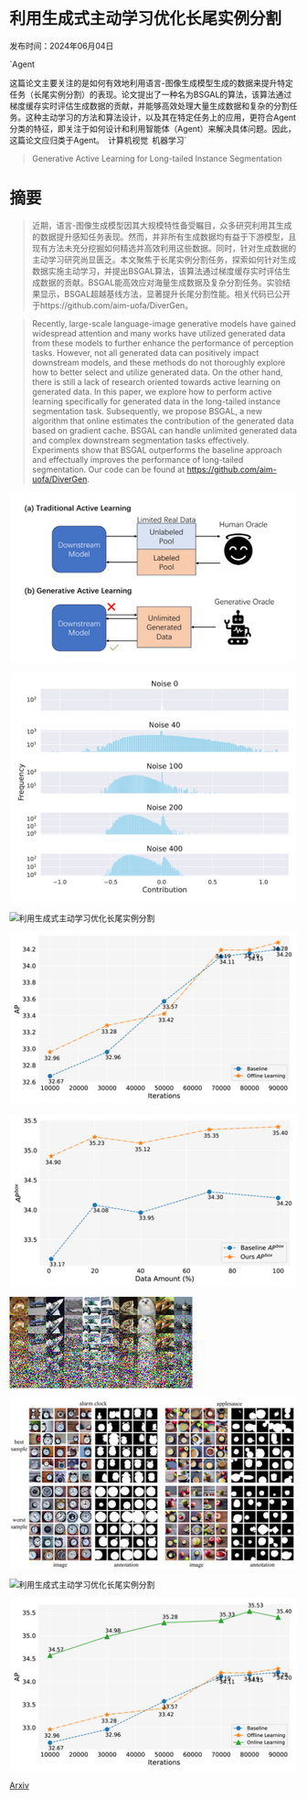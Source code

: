 # 利用生成式主动学习优化长尾实例分割

发布时间：2024年06月04日

`Agent

这篇论文主要关注的是如何有效地利用语言-图像生成模型生成的数据来提升特定任务（长尾实例分割）的表现。论文提出了一种名为BSGAL的算法，该算法通过梯度缓存实时评估生成数据的贡献，并能够高效处理大量生成数据和复杂的分割任务。这种主动学习的方法和算法设计，以及其在特定任务上的应用，更符合Agent分类的特征，即关注于如何设计和利用智能体（Agent）来解决具体问题。因此，这篇论文应归类于Agent。` `计算机视觉` `机器学习`

> Generative Active Learning for Long-tailed Instance Segmentation

# 摘要

> 近期，语言-图像生成模型因其大规模特性备受瞩目，众多研究利用其生成的数据提升感知任务表现。然而，并非所有生成数据均有益于下游模型，且现有方法未充分挖掘如何精选并高效利用这些数据。同时，针对生成数据的主动学习研究尚显匮乏。本文聚焦于长尾实例分割任务，探索如何针对生成数据实施主动学习，并提出BSGAL算法，该算法通过梯度缓存实时评估生成数据的贡献。BSGAL能高效应对海量生成数据及复杂分割任务。实验结果显示，BSGAL超越基线方法，显著提升长尾分割性能。相关代码已公开于https://github.com/aim-uofa/DiverGen。

> Recently, large-scale language-image generative models have gained widespread attention and many works have utilized generated data from these models to further enhance the performance of perception tasks. However, not all generated data can positively impact downstream models, and these methods do not thoroughly explore how to better select and utilize generated data. On the other hand, there is still a lack of research oriented towards active learning on generated data. In this paper, we explore how to perform active learning specifically for generated data in the long-tailed instance segmentation task. Subsequently, we propose BSGAL, a new algorithm that online estimates the contribution of the generated data based on gradient cache. BSGAL can handle unlimited generated data and complex downstream segmentation tasks effectively. Experiments show that BSGAL outperforms the baseline approach and effectually improves the performance of long-tailed segmentation. Our code can be found at https://github.com/aim-uofa/DiverGen.

![利用生成式主动学习优化长尾实例分割](../../../paper_images/2406.02435/x1.png)

![利用生成式主动学习优化长尾实例分割](../../../paper_images/2406.02435/x2.png)

![利用生成式主动学习优化长尾实例分割](../../../paper_images/2406.02435/x3.png)

![利用生成式主动学习优化长尾实例分割](../../../paper_images/2406.02435/x4.png)

![利用生成式主动学习优化长尾实例分割](../../../paper_images/2406.02435/x5.png)

![利用生成式主动学习优化长尾实例分割](../../../paper_images/2406.02435/vis_noised_imgs_cifar10.png)

![利用生成式主动学习优化长尾实例分割](../../../paper_images/2406.02435/x6.png)

![利用生成式主动学习优化长尾实例分割](../../../paper_images/2406.02435/x7.png)

![利用生成式主动学习优化长尾实例分割](../../../paper_images/2406.02435/x8.png)

[Arxiv](https://arxiv.org/abs/2406.02435)